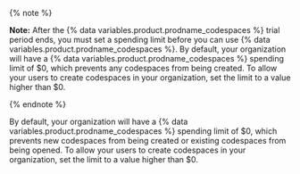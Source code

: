 {% note %}

**Note:** After the {% data variables.product.prodname_codespaces %} trial period ends, you must set a spending limit before you can use {% data variables.product.prodname_codespaces %}. By default, your organization will have a {% data variables.product.prodname_codespaces %} spending limit of $0, which prevents any codespaces from being created. To allow your users to create codespaces in your organization, set the limit to a value higher than $0.

{% endnote %}

By default, your organization will have a {% data variables.product.prodname_codespaces %} spending limit of $0, which prevents new codespaces from being created or existing codespaces from being opened. To allow your users to create codespaces in your organization, set the limit to a value higher than $0.
